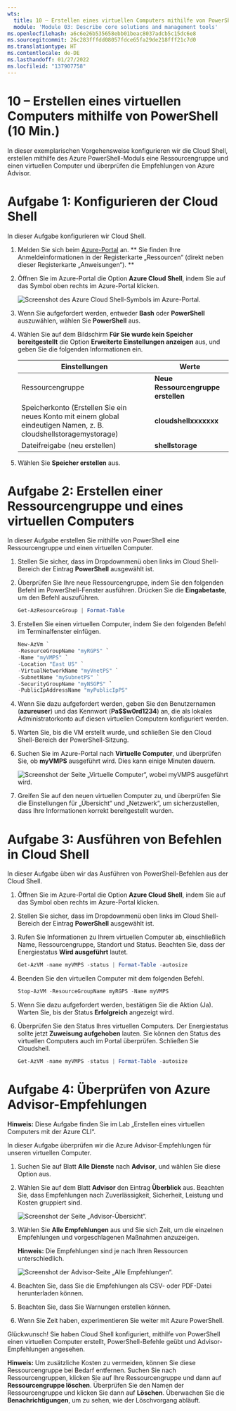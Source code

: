 ```yaml
---
wts:
  title: 10 – Erstellen eines virtuellen Computers mithilfe von PowerShell (10 Min.)
  module: 'Module 03: Describe core solutions and management tools'
ms.openlocfilehash: a6c6e26b535658ebb01beac8037adcb5c15dc6e8
ms.sourcegitcommit: 26c283fffdd08057fdce65fa29de218fff21c7d0
ms.translationtype: HT
ms.contentlocale: de-DE
ms.lasthandoff: 01/27/2022
ms.locfileid: "137907758"
---
```

# <a name="10---create-a-vm-with-powershell-10-min"></a>10 – Erstellen eines virtuellen Computers mithilfe von PowerShell (10 Min.)

In dieser exemplarischen Vorgehensweise konfigurieren wir die Cloud Shell, erstellen mithilfe des Azure PowerShell-Moduls eine Ressourcengruppe und einen virtuellen Computer und überprüfen die Empfehlungen von Azure Advisor. 

# <a name="task-1-configure-the-cloud-shell"></a>Aufgabe 1: Konfigurieren der Cloud Shell 

In dieser Aufgabe konfigurieren wir Cloud Shell. 

1. Melden Sie sich beim [Azure-Portal](https://portal.azure.com) an. ** Sie finden Ihre Anmeldeinformationen in der Registerkarte „Ressourcen“ (direkt neben dieser Registerkarte „Anweisungen“). **
2. Öffnen Sie im Azure-Portal die Option **Azure Cloud Shell**, indem Sie auf das Symbol oben rechts im Azure-Portal klicken.

    ![Screenshot des Azure Cloud Shell-Symbols im Azure-Portal.](../images/1002.png)

3. Wenn Sie aufgefordert werden, entweder **Bash** oder **PowerShell** auszuwählen, wählen Sie **PowerShell** aus.

4. Wählen Sie auf dem Bildschirm **Für Sie wurde kein Speicher bereitgestellt** die Option **Erweiterte Einstellungen anzeigen** aus, und geben Sie die folgenden Informationen ein.

    | Einstellungen | Werte |
    |  -- | -- |
    | Ressourcengruppe | **Neue Ressourcengruppe erstellen** |
    | Speicherkonto (Erstellen Sie ein neues Konto mit einem global eindeutigen Namen, z. B. cloudshellstoragemystorage) | **cloudshellxxxxxxx** |
    | Dateifreigabe (neu erstellen) | **shellstorage** |

5. Wählen Sie **Speicher erstellen** aus.

# <a name="task-2-create-a-resource-group-and-virtual-machine"></a>Aufgabe 2: Erstellen einer Ressourcengruppe und eines virtuellen Computers

In dieser Aufgabe erstellen Sie mithilfe von PowerShell eine Ressourcengruppe und einen virtuellen Computer.  

1. Stellen Sie sicher, dass im Dropdownmenü oben links im Cloud Shell-Bereich der Eintrag **PowerShell** ausgewählt ist.

2. Überprüfen Sie Ihre neue Ressourcengruppe, indem Sie den folgenden Befehl im PowerShell-Fenster ausführen. Drücken Sie die **Eingabetaste**, um den Befehl auszuführen.

    ```PowerShell
    Get-AzResourceGroup | Format-Table
    ```

3. Erstellen Sie einen virtuellen Computer, indem Sie den folgenden Befehl im Terminalfenster einfügen. 

    ```PowerShell
    New-AzVm `
    -ResourceGroupName "myRGPS" `
    -Name "myVMPS" `
    -Location "East US" `
    -VirtualNetworkName "myVnetPS" `
    -SubnetName "mySubnetPS" `
    -SecurityGroupName "myNSGPS" `
    -PublicIpAddressName "myPublicIpPS"
    ```
    
4. Wenn Sie dazu aufgefordert werden, geben Sie den Benutzernamen (**azureuser**) und das Kennwort (**Pa$$w0rd1234**) an, die als lokales Administratorkonto auf diesen virtuellen Computern konfiguriert werden.

5. Warten Sie, bis die VM erstellt wurde, und schließen Sie den Cloud Shell-Bereich der PowerShell-Sitzung.

6. Suchen Sie im Azure-Portal nach **Virtuelle Computer**, und überprüfen Sie, ob **myVMPS** ausgeführt wird. Dies kann einige Minuten dauern.

    ![Screenshot der Seite „Virtuelle Computer“, wobei myVMPS ausgeführt wird.](../images/1001.png)

7. Greifen Sie auf den neuen virtuellen Computer zu, und überprüfen Sie die Einstellungen für „Übersicht“ und „Netzwerk“, um sicherzustellen, dass Ihre Informationen korrekt bereitgestellt wurden. 

# <a name="task-3-execute-commands-in-the-cloud-shell"></a>Aufgabe 3: Ausführen von Befehlen in Cloud Shell

In dieser Aufgabe üben wir das Ausführen von PowerShell-Befehlen aus der Cloud Shell. 

1. Öffnen Sie im Azure-Portal die Option **Azure Cloud Shell**, indem Sie auf das Symbol oben rechts im Azure-Portal klicken.

2. Stellen Sie sicher, dass im Dropdownmenü oben links im Cloud Shell-Bereich der Eintrag **PowerShell** ausgewählt ist.

3. Rufen Sie Informationen zu Ihrem virtuellen Computer ab, einschließlich Name, Ressourcengruppe, Standort und Status. Beachten Sie, dass der Energiestatus **Wird ausgeführt** lautet.

    ```PowerShell
    Get-AzVM -name myVMPS -status | Format-Table -autosize
    ```

4. Beenden Sie den virtuellen Computer mit dem folgenden Befehl. 

    ```PowerShell
    Stop-AzVM -ResourceGroupName myRGPS -Name myVMPS
    ```
5. Wenn Sie dazu aufgefordert werden, bestätigen Sie die Aktion (Ja). Warten Sie, bis der Status **Erfolgreich** angezeigt wird.

6. Überprüfen Sie den Status Ihres virtuellen Computers. Der Energiestatus sollte jetzt **Zuweisung aufgehoben** lauten. Sie können den Status des virtuellen Computers auch im Portal überprüfen. Schließen Sie Cloudshell.

    ```PowerShell
    Get-AzVM -name myVMPS -status | Format-Table -autosize
    ```

# <a name="task-4-review-azure-advisor-recommendations"></a>Aufgabe 4: Überprüfen von Azure Advisor-Empfehlungen

**Hinweis:** Diese Aufgabe finden Sie im Lab „Erstellen eines virtuellen Computers mit der Azure CLI“. 

In dieser Aufgabe überprüfen wir die Azure Advisor-Empfehlungen für unseren virtuellen Computer. 

1. Suchen Sie auf Blatt **Alle Dienste** nach **Advisor**, und wählen Sie diese Option aus. 

2. Wählen Sie auf dem Blatt **Advisor** den Eintrag **Überblick** aus. Beachten Sie, dass Empfehlungen nach Zuverlässigkeit, Sicherheit, Leistung und Kosten gruppiert sind. 

    ![Screenshot der Seite „Advisor-Übersicht“. ](../images/1003.png)

3. Wählen Sie **Alle Empfehlungen** aus und Sie sich Zeit, um die einzelnen Empfehlungen und vorgeschlagenen Maßnahmen anzuzeigen. 

    **Hinweis:** Die Empfehlungen sind je nach Ihren Ressourcen unterschiedlich. 

    ![Screenshot der Advisor-Seite „Alle Empfehlungen“. ](../images/1004.png)

4. Beachten Sie, dass Sie die Empfehlungen als CSV- oder PDF-Datei herunterladen können. 

5. Beachten Sie, dass Sie Warnungen erstellen können. 

6. Wenn Sie Zeit haben, experimentieren Sie weiter mit Azure PowerShell. 

Glückwunsch! Sie haben Cloud Shell konfiguriert, mithilfe von PowerShell einen virtuellen Computer erstellt, PowerShell-Befehle geübt und Advisor-Empfehlungen angesehen.

**Hinweis:** Um zusätzliche Kosten zu vermeiden, können Sie diese Ressourcengruppe bei Bedarf entfernen. Suchen Sie nach Ressourcengruppen, klicken Sie auf Ihre Ressourcengruppe und dann auf **Ressourcengruppe löschen**. Überprüfen Sie den Namen der Ressourcengruppe und klicken Sie dann auf **Löschen**. Überwachen Sie die **Benachrichtigungen**, um zu sehen, wie der Löschvorgang abläuft.
